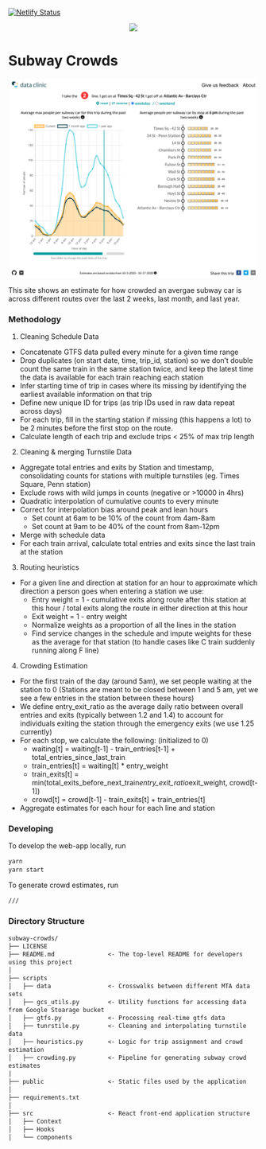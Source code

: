 [![Netlify Status](https://api.netlify.com/api/v1/badges/6abecf5a-8e9f-4b9e-818d-ed47c21ef863/deploy-status)](https://app.netlify.com/sites/howbusyismytrain/deploys)

<p align="center">
  <img src="site-logo.png" width="250"/>
</p>

# Subway Crowds

<p align="center">
  <img src="public/SubwayCrowds.png" width="500"/>
</p>

This site shows an estimate for how crowded an avergae subway car is across different routes over the last 2 weeks, last month, and last year. 

### Methodology 

1. Cleaning Schedule Data
- Concatenate GTFS data pulled every minute for a given time range
- Drop duplicates (on start date, time, trip_id, station) so we don’t double count the same train in the same station twice, and keep the latest time the data is available for each train reaching each station
- Infer starting time of trip in cases where its missing by identifying the earliest available information on that trip
- Define new unique ID for trips (as trip IDs used in raw data repeat across days)
- For each trip, fill in the starting station if missing (this happens a lot) to be 2 minutes before the first stop on the route. 
- Calculate length of each trip and exclude trips < 25% of max trip length


2. Cleaning & merging Turnstile Data
- Aggregate total entries and exits by Station and timestamp, consolidating counts for stations with multiple turnstiles (eg. Times Square, Penn station)
- Exclude rows with wild jumps in counts (negative or >10000 in 4hrs)
- Quadratic interpolation of cumulative counts to every minute
- Correct for interpolation bias around peak and lean hours
  - Set count at 6am to be 10% of the count from 4am-8am
  - Set count at 9am to be 40% of the count from 8am-12pm
- Merge with schedule data
- For each train arrival, calculate total entries and exits since the last train at the station


3. Routing heuristics
- For a given line and direction at station for an hour to approximate which direction a person goes when entering a station we use: 
   - Entry weight = 1 - cumulative exits along route after this station at this hour / total exits along the route in either direction at this hour
   - Exit weight = 1 - entry weight
  - Normalize weights as a proportion of all the lines in the station
  - Find service changes in the schedule and impute weights for these as the average for that station (to handle cases like C train suddenly running along F line)


4. Crowding Estimation
- For the first train of the day (around 5am), we set people waiting at the station to 0 (Stations are meant to be closed between 1 and 5 am, yet we see a few entries in the station between these hours)
- We define entry_exit_ratio as the average daily ratio between overall entries and exits (typically between 1.2 and 1.4) to account for individuals exiting the station through the emergency exits (we use 1.25 currently)
- For each stop, we calculate the following: (initialized to 0)
  - waiting[t] = waiting[t-1] - train_entries[t-1] + total_entries_since_last_train
  - train_entries[t] = waiting[t] * entry_weight
  - train_exits[t] = min(total_exits_before_next_train*entry_exit_ratio*exit_weight, crowd[t-1])
  - crowd[t] = crowd[t-1] - train_exits[t] + train_entries[t]
- Aggregate estimates for each hour for each line and station


### Developing 

To develop the web-app locally, run 

```bash
yarn
yarn start 
```

To generate crowd estimates, run

```bash
///
```

### Directory Structure

    subway-crowds/
    ├── LICENSE
    ├── README.md               <- The top-level README for developers using this project
    │
    ├── scripts
    │   ├── data                <- Crosswalks between different MTA data sets
    │   ├── gcs_utils.py        <- Utility functions for accessing data from Google Stoarage bucket 
    │   ├── gtfs.py             <- Processing real-time gtfs data
    │   ├── tunrstile.py        <- Cleaning and interpolating turnstile data
    │   ├── heuristics.py       <- Logic for trip assignment and crowd estimation
    │   ├── crowding.py         <- Pipeline for generating subway crowd estimates
    |
    ├── public                  <- Static files used by the application
    │
    ├── requirements.txt
    │
    ├── src                     <- React front-end application structure
    │   ├── Context             
    │   ├── Hooks               
    │   └── components
           

